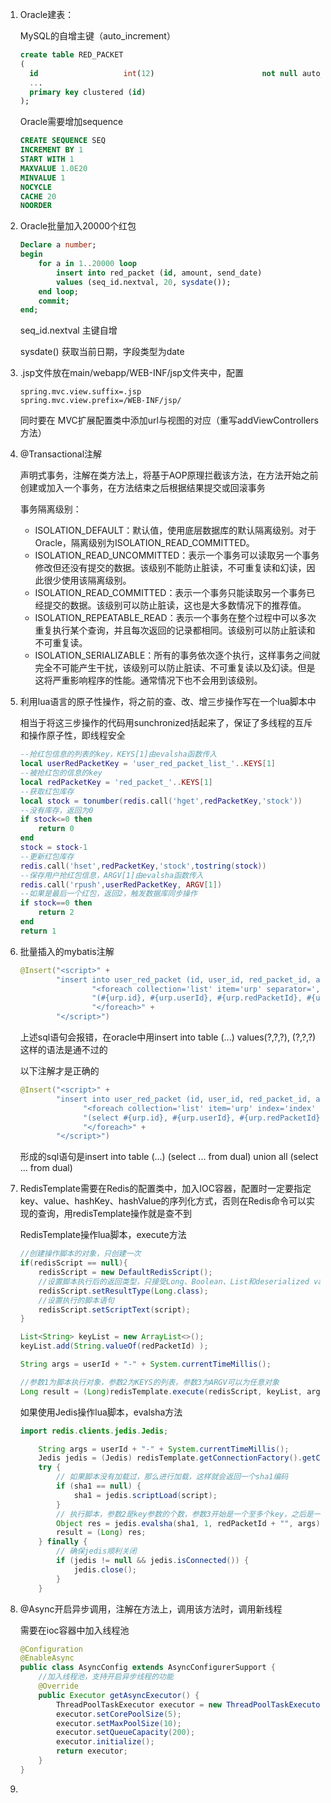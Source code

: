 1. Oracle建表：

   MySQL的自增主键（auto_increment）

   ```sql
   create table RED_PACKET 
   (
     id                   int(12)                        not null auto_increment,
     ...
     primary key clustered (id)
   );
   ```

   Oracle需要增加sequence

   ```sql
   CREATE SEQUENCE SEQ  
   INCREMENT BY 1  
   START WITH 1  
   MAXVALUE 1.0E20  
   MINVALUE 1  
   NOCYCLE  
   CACHE 20  
   NOORDER
   ```

2. Oracle批量加入20000个红包

   ```sql
   Declare a number;
   begin
       for a in 1..20000 loop
           insert into red_packet (id, amount, send_date)
           values (seq_id.nextval, 20, sysdate());
       end loop;
       commit;
   end;
   ```

   seq_id.nextval 主键自增

   sysdate() 获取当前日期，字段类型为date

3. .jsp文件放在main/webapp/WEB-INF/jsp文件夹中，配置

   ```properties
   spring.mvc.view.suffix=.jsp
   spring.mvc.view.prefix=/WEB-INF/jsp/
   ```

   同时要在 MVC扩展配置类中添加url与视图的对应（重写addViewControllers方法）

4. @Transactional注解

   声明式事务，注解在类方法上，将基于AOP原理拦截该方法，在方法开始之前创建或加入一个事务，在方法结束之后根据结果提交或回滚事务

   事务隔离级别：

   - ISOLATION_DEFAULT：默认值，使用底层数据库的默认隔离级别。对于Oracle，隔离级别为ISOLATION_READ_COMMITTED。
   - ISOLATION_READ_UNCOMMITTED：表示一个事务可以读取另一个事务修改但还没有提交的数据。该级别不能防止脏读，不可重复读和幻读，因此很少使用该隔离级别。
   - ISOLATION_READ_COMMITTED：表示一个事务只能读取另一个事务已经提交的数据。该级别可以防止脏读，这也是大多数情况下的推荐值。
   - ISOLATION_REPEATABLE_READ：表示一个事务在整个过程中可以多次重复执行某个查询，并且每次返回的记录都相同。该级别可以防止脏读和不可重复读。
   - ISOLATION_SERIALIZABLE：所有的事务依次逐个执行，这样事务之间就完全不可能产生干扰，该级别可以防止脏读、不可重复读以及幻读。但是这将严重影响程序的性能。通常情况下也不会用到该级别。

5. 利用lua语言的原子性操作，将之前的查、改、增三步操作写在一个lua脚本中

   相当于将这三步操作的代码用sunchronized括起来了，保证了多线程的互斥和操作原子性，即线程安全

   ```lua
   --抢红包信息的列表的key，KEYS[1]由evalsha函数传入
   local userRedPacketKey = 'user_red_packet_list_'..KEYS[1]
   --被抢红包的信息的key
   local redPacketKey = 'red_packet_'..KEYS[1]
   --获取红包库存
   local stock = tonumber(redis.call('hget',redPacketKey,'stock'))
   --没有库存，返回为0
   if stock<=0 then 
       return 0
   end
   stock = stock-1
   --更新红包库存
   redis.call('hset',redPacketKey,'stock',tostring(stock))
   --保存用户抢红包信息，ARGV[1]由evalsha函数传入
   redis.call('rpush',userRedPacketKey, ARGV[1])
   --如果是最后一个红包，返回2，触发数据库同步操作
   if stock==0 then 
       return 2
   end 
   return 1
   ```

6. 批量插入的mybatis注解

   ```java
   @Insert("<script>" +
           "insert into user_red_packet (id, user_id, red_packet_id, amount) values" +
                   "<foreach collection='list' item='urp' separator=','>" +
                   "(#{urp.id}, #{urp.userId}, #{urp.redPacketId}, #{urp.amount})" +
                   "</foreach>" +
           "</script>")
   ```

   上述sql语句会报错，在oracle中用insert into table (...) values(?,?,?), (?,?,?)这样的语法是通不过的

   以下注解才是正确的

   ```java
   @Insert("<script>" +
           "insert into user_red_packet (id, user_id, red_packet_id, amount)" +
                 "<foreach collection='list' item='urp' index='index' separator='union all'>" +
                 "(select #{urp.id}, #{urp.userId}, #{urp.redPacketId}, #{urp.amount} from dual)" +
                 "</foreach>" +
           "</script>")
   ```

   形成的sql语句是insert into table (...) (select ... from dual) union all (select ... from dual)

7. RedisTemplate需要在Redis的配置类中，加入IOC容器，配置时一定要指定key、value、hashKey、hashValue的序列化方式，否则在Redis命令可以实现的查询，用redisTemplate操作就是查不到

   RedisTemplate操作lua脚本，execute方法

   ```java
   //创建操作脚本的对象，只创建一次
   if(redisScript == null){
       redisScript = new DefaultRedisScript();
       //设置脚本执行后的返回类型，只接受Long、Boolean、List和deserialized value四种类型
       redisScript.setResultType(Long.class);
       //设置执行的脚本语句
       redisScript.setScriptText(script);
   }
   
   List<String> keyList = new ArrayList<>();
   keyList.add(String.valueOf(redPacketId) );
   
   String args = userId + "-" + System.currentTimeMillis();
   
   //参数1为脚本执行对象，参数2为KEYS的列表，参数3为ARGV可以为任意对象
   Long result = (Long)redisTemplate.execute(redisScript, keyList, args);
   ```

   如果使用Jedis操作lua脚本，evalsha方法

   ```java 
   import redis.clients.jedis.Jedis;
   
       String args = userId + "-" + System.currentTimeMillis();
       Jedis jedis = (Jedis) redisTemplate.getConnectionFactory().getConnection().getNativeConnection();
       try {
           // 如果脚本没有加载过，那么进行加载，这样就会返回一个sha1编码
           if (sha1 == null) {
               sha1 = jedis.scriptLoad(script);
           }
           // 执行脚本，参数2是key参数的个数，参数3开始是一个至多个key，之后是一个至多个ARGV
           Object res = jedis.evalsha(sha1, 1, redPacketId + "", args);
           result = (Long) res;
       } finally {
           // 确保jedis顺利关闭
           if (jedis != null && jedis.isConnected()) {
               jedis.close();
           }
       }
   ```

8. @Async开启异步调用，注解在方法上，调用该方法时，调用新线程

   需要在ioc容器中加入线程池

   ```java
   @Configuration
   @EnableAsync
   public class AsyncConfig extends AsyncConfigurerSupport {
       //加入线程池，支持开启异步线程的功能
       @Override
       public Executor getAsyncExecutor() {
           ThreadPoolTaskExecutor executor = new ThreadPoolTaskExecutor();
           executor.setCorePoolSize(5);
           executor.setMaxPoolSize(10);
           executor.setQueueCapacity(200);
           executor.initialize();
           return executor;
       }
   }
   ```

9. 